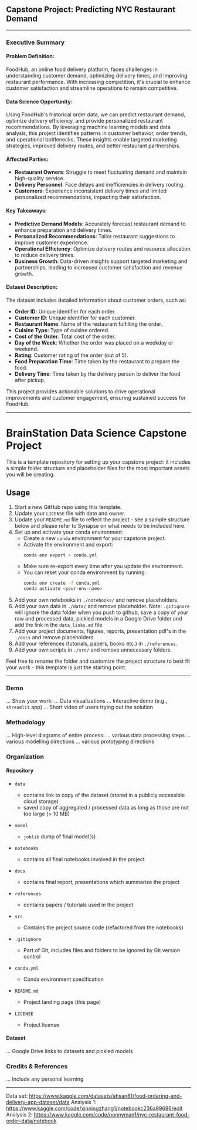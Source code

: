 ## Capstone Project: Predicting NYC Restaurant Demand
------------------------------------------------------------------------------

### Executive Summary

#### Problem Definition:
FoodHub, an online food delivery platform, faces challenges in understanding customer demand, optimizing delivery times, and improving restaurant performance. With increasing competition, it's crucial to enhance customer satisfaction and streamline operations to remain competitive.

#### Data Science Opportunity:
Using FoodHub's historical order data, we can predict restaurant demand, optimize delivery efficiency, and provide personalized restaurant recommendations. By leveraging machine learning models and data analysis, this project identifies patterns in customer behavior, order trends, and operational bottlenecks. These insights enable targeted marketing strategies, improved delivery routes, and better restaurant partnerships.

#### Affected Parties:
- **Restaurant Owners**: Struggle to meet fluctuating demand and maintain high-quality service.
- **Delivery Personnel**: Face delays and inefficiencies in delivery routing.
- **Customers**: Experience inconsistent delivery times and limited personalized recommendations, impacting their satisfaction.
  
#### Key Takeaways:
- **Predictive Demand Models**: Accurately forecast restaurant demand to enhance preparation and delivery times.
- **Personalized Recommendations**: Tailor restaurant suggestions to improve customer experience.
- **Operational Efficiency**: Optimize delivery routes and resource allocation to reduce delivery times.
- **Business Growth**: Data-driven insights support targeted marketing and partnerships, leading to increased customer satisfaction and revenue growth.

#### Dataset Description:
The dataset includes detailed information about customer orders, such as:
- **Order ID**: Unique identifier for each order.
- **Customer ID**: Unique identifier for each customer.
- **Restaurant Name**: Name of the restaurant fulfilling the order.
- **Cuisine Type**: Type of cuisine ordered.
- **Cost of the Order**: Total cost of the order.
- **Day of the Week**: Whether the order was placed on a weekday or weekend.
- **Rating**: Customer rating of the order (out of 5).
- **Food Preparation Time**: Time taken by the restaurant to prepare the food.
- **Delivery Time**: Time taken by the delivery person to deliver the food after pickup.

  
This project provides actionable solutions to drive operational improvements and customer engagement, ensuring sustained success for FoodHub.




------------------------------------------------------------------------------
# BrainStation Data Science Capstone Project

This is a template repository for setting up your capstone project: it includes a simple folder structure and placeholder files for the most important assets you will be creating.

## Usage

1. Start a new GitHub repo using this template.
2. Update your `LICENSE` file with date and owner.
3. Update your `README.md` file to reflect the project - see a sample structure below and please refer to Synapse on what needs to be included here. 
4. Set up and activate your conda environment:
    - Create a new `conda` environment for your capstone project.
    - Activate the environment and export:
        ```bash
        conda env export > conda.yml
        ```
    - Make sure re-export every time after you update the environment.
    - You can reset your conda environment by running:
        ```bash
        conda env create -f conda.yml
        conda activate <your-env-name>
        ```
5. Add your own notebooks in `./notebooks/` and remove placeholders.
6. Add your own data in `./data/` and remove placeholder. Note: `.gitignore` will ignore the data folder when you push to github, save a copy of your raw and processed data, pickled models in a Google Drive folder and add the link in the `data_links.md` file.
7. Add your project documents, figures, reports, presentation pdf's in the `./docs` and remove placeholders.
8. Add your references (tutorials, papers, books etc.) in `./references`. 
9. Add your own scripts in `./src/` and remove unnecessary folders.

Feel free to rename the folder and customize the project structure to best fit your work - this template is just the starting point.

------------------------------------------------------------------------------


### Demo

... Show your work:
...     Data visualizations
...     Interactive demo (e.g., `streamlit` app)
...     Short video of users trying out the solution


### Methodology

... High-level diagrams of entire process:
...     various data processing steps
...     various modelling directions
...     various prototyping directions


### Organization

#### Repository 

* `data` 
    - contains link to copy of the dataset (stored in a publicly accessible cloud storage)
    - saved copy of aggregated / processed data as long as those are not too large (> 10 MB)

* `model`
    - `joblib` dump of final model(s)

* `notebooks`
    - contains all final notebooks involved in the project

* `docs`
    - contains final report, presentations which summarize the project

* `references`
    - contains papers / tutorials used in the project

* `src`
    - Contains the project source code (refactored from the notebooks)

* `.gitignore`
    - Part of Git, includes files and folders to be ignored by Git version control

* `conda.yml`
    - Conda environment specification

* `README.md`
    - Project landing page (this page)

* `LICENSE`
    - Project license

#### Dataset

... Google Drive links to datasets and pickled models

### Credits & References

... Include any personal learning

------------------------------------------------------------------------------
Data set: https://www.kaggle.com/datasets/ahsan81/food-ordering-and-delivery-app-dataset/data
Analysis 1: https://www.kaggle.com/code/xinningzhang1/notebookc236a99686/edit
Analysis 2: https://www.kaggle.com/code/nonnyman1/nyc-restaurant-food-order-data/notebook

